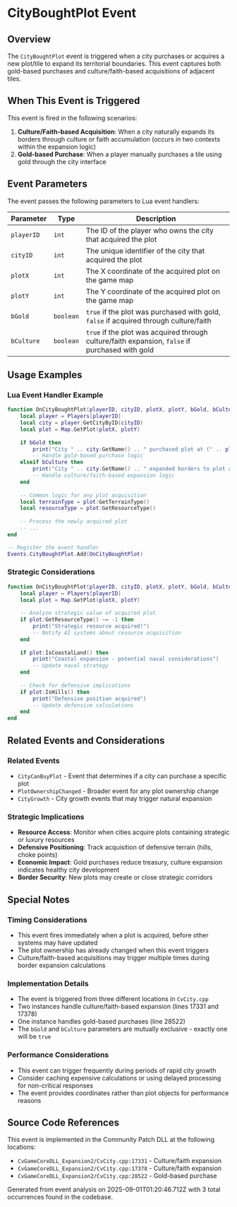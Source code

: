 # CityBoughtPlot Event

## Overview

The `CityBoughtPlot` event is triggered when a city purchases or acquires a new plot/tile to expand its territorial boundaries. This event captures both gold-based purchases and culture/faith-based acquisitions of adjacent tiles.

## When This Event is Triggered

This event is fired in the following scenarios:

1. **Culture/Faith-based Acquisition**: When a city naturally expands its borders through culture or faith accumulation (occurs in two contexts within the expansion logic)
2. **Gold-based Purchase**: When a player manually purchases a tile using gold through the city interface

## Event Parameters

The event passes the following parameters to Lua event handlers:

| Parameter | Type | Description |
|-----------|------|-------------|
| `playerID` | `int` | The ID of the player who owns the city that acquired the plot |
| `cityID` | `int` | The unique identifier of the city that acquired the plot |
| `plotX` | `int` | The X coordinate of the acquired plot on the game map |
| `plotY` | `int` | The Y coordinate of the acquired plot on the game map |
| `bGold` | `boolean` | `true` if the plot was purchased with gold, `false` if acquired through culture/faith |
| `bCulture` | `boolean` | `true` if the plot was acquired through culture/faith expansion, `false` if purchased with gold |

## Usage Examples

### Lua Event Handler Example

```lua
function OnCityBoughtPlot(playerID, cityID, plotX, plotY, bGold, bCulture)
    local player = Players[playerID]
    local city = player:GetCityByID(cityID)
    local plot = Map.GetPlot(plotX, plotY)
    
    if bGold then
        print("City " .. city:GetName() .. " purchased plot at (" .. plotX .. ", " .. plotY .. ") with gold")
        -- Handle gold-based purchase logic
    elseif bCulture then
        print("City " .. city:GetName() .. " expanded borders to plot at (" .. plotX .. ", " .. plotY .. ") through culture/faith")
        -- Handle culture/faith-based expansion logic
    end
    
    -- Common logic for any plot acquisition
    local terrainType = plot:GetTerrainType()
    local resourceType = plot:GetResourceType()
    
    -- Process the newly acquired plot
    -- ...
end

-- Register the event handler
Events.CityBoughtPlot.Add(OnCityBoughtPlot)
```

### Strategic Considerations

```lua
function OnCityBoughtPlot(playerID, cityID, plotX, plotY, bGold, bCulture)
    local player = Players[playerID]
    local plot = Map.GetPlot(plotX, plotY)
    
    -- Analyze strategic value of acquired plot
    if plot:GetResourceType() ~= -1 then
        print("Strategic resource acquired!")
        -- Notify AI systems about resource acquisition
    end
    
    if plot:IsCoastalLand() then
        print("Coastal expansion - potential naval considerations")
        -- Update naval strategy
    end
    
    -- Check for defensive implications
    if plot:IsHills() then
        print("Defensive position acquired")
        -- Update defensive calculations
    end
end
```

## Related Events and Considerations

### Related Events
- `CityCanBuyPlot` - Event that determines if a city can purchase a specific plot
- `PlotOwnershipChanged` - Broader event for any plot ownership change
- `CityGrowth` - City growth events that may trigger natural expansion

### Strategic Implications
- **Resource Access**: Monitor when cities acquire plots containing strategic or luxury resources
- **Defensive Positioning**: Track acquisition of defensive terrain (hills, choke points)
- **Economic Impact**: Gold purchases reduce treasury, culture expansion indicates healthy city development
- **Border Security**: New plots may create or close strategic corridors

## Special Notes

### Timing Considerations
- This event fires immediately when a plot is acquired, before other systems may have updated
- The plot ownership has already changed when this event triggers
- Culture/faith-based acquisitions may trigger multiple times during border expansion calculations

### Implementation Details
- The event is triggered from three different locations in `CvCity.cpp`
- Two instances handle culture/faith-based expansion (lines 17331 and 17378)
- One instance handles gold-based purchases (line 28522)
- The `bGold` and `bCulture` parameters are mutually exclusive - exactly one will be `true`

### Performance Considerations
- This event can trigger frequently during periods of rapid city growth
- Consider caching expensive calculations or using delayed processing for non-critical responses
- The event provides coordinates rather than plot objects for performance reasons

## Source Code References

This event is implemented in the Community Patch DLL at the following locations:

- `CvGameCoreDLL_Expansion2/CvCity.cpp:17331` - Culture/faith expansion
- `CvGameCoreDLL_Expansion2/CvCity.cpp:17378` - Culture/faith expansion  
- `CvGameCoreDLL_Expansion2/CvCity.cpp:28522` - Gold-based purchase

Generated from event analysis on 2025-09-01T01:20:46.712Z with 3 total occurrences found in the codebase.